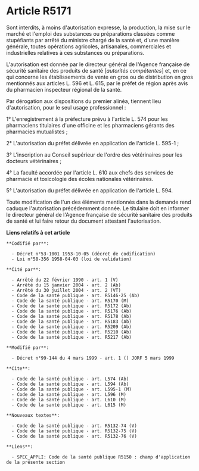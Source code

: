 # Article R5171

Sont interdits, à moins d'autorisation expresse, la production, la mise sur le marché et l'emploi des substances ou
préparations classées comme stupéfiants par arrêté du ministre chargé de la santé et, d'une manière générale, toutes
opérations agricoles, artisanales, commerciales et industrielles relatives à ces substances ou préparations.

L'autorisation est donnée par le directeur général de l'Agence française de sécurité sanitaire des produits de santé
[*autorités compétentes*] et, en ce qui concerne les établissements de vente en gros ou de distribution en gros mentionnés
aux articles L. 596 et L. 615, par le préfet de région après avis du pharmacien inspecteur régional de la santé.

Par dérogation aux dispositions du premier alinéa, tiennent lieu d'autorisation, pour le seul usage professionnel :

1° L'enregistrement à la préfecture prévu à l'article L. 574 pour les pharmaciens titulaires d'une officine et les
pharmaciens gérants des pharmacies mutualistes ;

2° L'autorisation du préfet délivrée en application de l'article L. 595-1 ;

3° L'inscription au Conseil supérieur de l'ordre des vétérinaires pour les docteurs vétérinaires ;

4° La faculté accordée par l'article L. 610 aux chefs des services de pharmacie et toxicologie des écoles nationales
vétérinaires.

5° L'autorisation du préfet délivrée en application de l'article L. 594.

Toute modification de l'un des éléments mentionnés dans la demande rend caduque l'autorisation précédemment donnée. Le
titulaire doit en informer le directeur général de l'Agence française de sécurité sanitaire des produits de santé et lui
faire retour du document attestant l'autorisation.

**Liens relatifs à cet article**

	**Codifié par**:

	  - Décret n°53-1001 1953-10-05 (décret de codification)
	  - Loi n°58-356 1958-04-03 (loi de validation)

	**Cité par**:

	  - Arrêté du 22 février 1990 - art. 1 (V)
	  - Arrêté du 15 janvier 2004 - art. 2 (Ab)
	  - Arrêté du 30 juillet 2004 - art. 2 (VT)
	  - Code de la santé publique - art. R5146-25 (Ab)
	  - Code de la santé publique - art. R5170 (M)
	  - Code de la santé publique - art. R5172 (Ab)
	  - Code de la santé publique - art. R5176 (Ab)
	  - Code de la santé publique - art. R5178 (Ab)
	  - Code de la santé publique - art. R5183 (Ab)
	  - Code de la santé publique - art. R5209 (Ab)
	  - Code de la santé publique - art. R5210 (Ab)
	  - Code de la santé publique - art. R5217 (Ab)

	**Modifié par**:

	  - Décret n°99-144 du 4 mars 1999 - art. 1 () JORF 5 mars 1999

	**Cite**:

	  - Code de la santé publique - art. L574 (Ab)
	  - Code de la santé publique - art. L594 (Ab)
	  - Code de la santé publique - art. L595-1 (M)
	  - Code de la santé publique - art. L596 (M)
	  - Code de la santé publique - art. L610 (M)
	  - Code de la santé publique - art. L615 (M)

	**Nouveaux textes**:

	  - Code de la santé publique - art. R5132-74 (V)
	  - Code de la santé publique - art. R5132-75 (V)
	  - Code de la santé publique - art. R5132-76 (V)

	**Liens**:

	  - SPEC_APPLI: Code de la santé publique R5150 : champ d'application de la présente section
